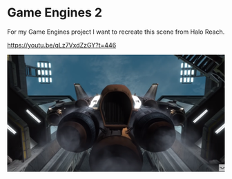 # Game Engines 2
For my Game Engines project I want to recreate this scene from Halo Reach.

https://youtu.be/qLz7VxdZzGY?t=446


![](https://github.com/PapaJepo/Game-Engines-2/blob/master/Images/StoryBoard1.PNG)
